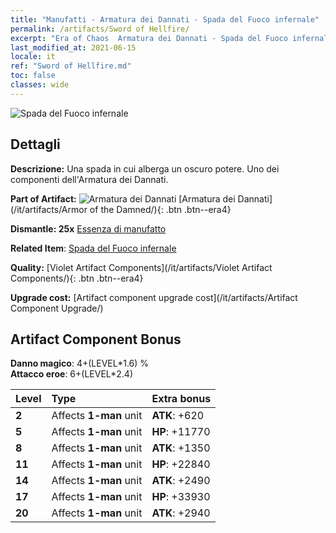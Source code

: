 ```yaml
---
title: "Manufatti - Armatura dei Dannati - Spada del Fuoco infernale"
permalink: /artifacts/Sword of Hellfire/
excerpt: "Era of Chaos  Armatura dei Dannati - Spada del Fuoco infernale. Una spada in cui alberga un oscuro potere. Uno dei componenti dell'Armatura dei Dannati."
last_modified_at: 2021-06-15
locale: it
ref: "Sword of Hellfire.md"
toc: false
classes: wide
---
```


 ![Spada del Fuoco infernale](/images/t/artifact_40301.png)



## Dettagli

 **Descrizione:** Una spada in cui alberga un oscuro potere. Uno dei componenti dell'Armatura dei Dannati.

 **Part of Artifact:** ![Armatura dei Dannati](/images/t/icon_artifact_30.png) [Armatura dei Dannati](/it/artifacts/Armor of the Damned/){: .btn .btn--era4}

 **Dismantle: 25x** [Essenza di manufatto](/ItemsIT/con_905/)

 **Related Item**: [Spada del Fuoco infernale](/ItemsIT/art_121/)

 **Quality:** [Violet Artifact Components](/it/artifacts/Violet Artifact Components/){: .btn .btn--era4}

 **Upgrade cost:** [Artifact component upgrade cost](/it/artifacts/Artifact Component Upgrade/)

## Artifact Component Bonus

  **Danno magico**: 4+(LEVEL\*1.6) %<br/>**Attacco eroe**: 6+(LEVEL\*2.4)

  |  Level  | Type |    Extra bonus  | 
  |:--------|:-----|:----------------| 
  | **2** | Affects **1-man** unit | **ATK**: +620 | 
  | **5** | Affects **1-man** unit | **HP**: +11770 | 
  | **8** | Affects **1-man** unit | **ATK**: +1350 | 
  | **11** | Affects **1-man** unit | **HP**: +22840 | 
  | **14** | Affects **1-man** unit | **ATK**: +2490 | 
  | **17** | Affects **1-man** unit | **HP**: +33930 | 
  | **20** | Affects **1-man** unit | **ATK**: +2940 | 
